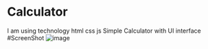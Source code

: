 # Calculator
I am using technology html css js 
Simple Calculator with UI interface
#ScreenShot
![image](https://github.com/Programmist2003/Calculator-/assets/159609886/25eeeb0d-9565-4bbc-8d27-b96954bb03ad)
